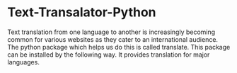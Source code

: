 # Text-Transalator-Python
 Text translation from one language to another is increasingly becoming common for various websites as they cater to an international audience. The python package which helps us do this is called translate. This package can be installed by the following way. It provides translation for major languages.

